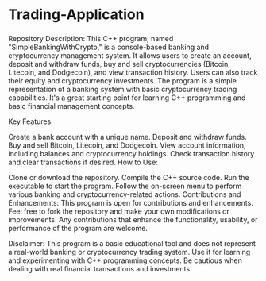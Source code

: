 # Trading-Application
###
Repository Description:
This C++ program, named "SimpleBankingWithCrypto," is a console-based banking and cryptocurrency management system. It allows users to create an account, deposit and withdraw funds, buy and sell cryptocurrencies (Bitcoin, Litecoin, and Dodgecoin), and view transaction history. Users can also track their equity and cryptocurrency investments. The program is a simple representation of a banking system with basic cryptocurrency trading capabilities. It's a great starting point for learning C++ programming and basic financial management concepts.

Key Features:

Create a bank account with a unique name.
Deposit and withdraw funds.
Buy and sell Bitcoin, Litecoin, and Dodgecoin.
View account information, including balances and cryptocurrency holdings.
Check transaction history and clear transactions if desired.
How to Use:

Clone or download the repository.
Compile the C++ source code.
Run the executable to start the program.
Follow the on-screen menu to perform various banking and cryptocurrency-related actions.
Contributions and Enhancements:
This program is open for contributions and enhancements. Feel free to fork the repository and make your own modifications or improvements. Any contributions that enhance the functionality, usability, or performance of the program are welcome.

Disclaimer:
This program is a basic educational tool and does not represent a real-world banking or cryptocurrency trading system. Use it for learning and experimenting with C++ programming concepts. Be cautious when dealing with real financial transactions and investments.
###
